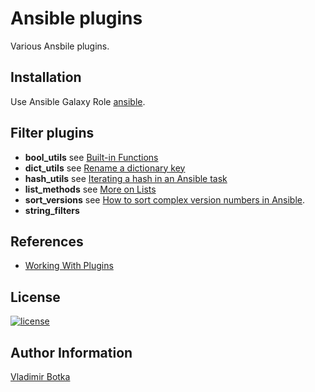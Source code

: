 # Ansible plugins

Various Ansbile plugins.


## Installation

Use Ansible Galaxy Role [ansible](https://galaxy.ansible.com/vbotka/ansible).


## Filter plugins

- **bool_utils** see [Built-in Functions](https://docs.python.org/3/library/functions.html)
- **dict_utils** see [Rename a dictionary key](https://stackoverflow.com/questions/16475384/rename-a-dictionary-key)
- **hash_utils** see [Iterating a hash in an Ansible task](https://coderwall.com/p/rxsmvw/iterating-a-hash-in-an-ansible-task)
- **list_methods** see [More on Lists](https://docs.python.org/3/tutorial/datastructures.html#more-on-lists)
- **sort_versions** see [How to sort complex version numbers in Ansible](https://stackoverflow.com/questions/56063612/how-to-sort-complex-version-numbers-in-ansible/).
- **string_filters**


## References

- [Working With Plugins](https://docs.ansible.com/ansible/latest/plugins/plugins.html#working-with-plugins)


## License

[![license](https://img.shields.io/badge/license-BSD-red.svg)](https://www.freebsd.org/doc/en/articles/bsdl-gpl/article.html)


## Author Information

[Vladimir Botka](https://botka.link)
